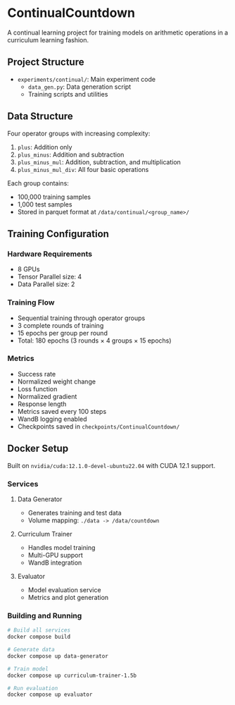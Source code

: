 # ContinualCountdown

A continual learning project for training models on arithmetic operations in a curriculum learning fashion.

## Project Structure

- `experiments/continual/`: Main experiment code
  - `data_gen.py`: Data generation script
  - Training scripts and utilities

## Data Structure

Four operator groups with increasing complexity:
1. `plus`: Addition only
2. `plus_minus`: Addition and subtraction
3. `plus_minus_mul`: Addition, subtraction, and multiplication
4. `plus_minus_mul_div`: All four basic operations

Each group contains:
- 100,000 training samples
- 1,000 test samples
- Stored in parquet format at `/data/continual/<group_name>/`

## Training Configuration

### Hardware Requirements
- 8 GPUs
- Tensor Parallel size: 4
- Data Parallel size: 2

### Training Flow
- Sequential training through operator groups
- 3 complete rounds of training
- 15 epochs per group per round
- Total: 180 epochs (3 rounds × 4 groups × 15 epochs)

### Metrics
- Success rate
- Normalized weight change
- Loss function
- Normalized gradient
- Response length
- Metrics saved every 100 steps
- WandB logging enabled
- Checkpoints saved in `checkpoints/ContinualCountdown/`

## Docker Setup

Built on `nvidia/cuda:12.1.0-devel-ubuntu22.04` with CUDA 12.1 support.

### Services
1. Data Generator
   - Generates training and test data
   - Volume mapping: `./data -> /data/countdown`

2. Curriculum Trainer
   - Handles model training
   - Multi-GPU support
   - WandB integration

3. Evaluator
   - Model evaluation service
   - Metrics and plot generation

### Building and Running

```bash
# Build all services
docker compose build

# Generate data
docker compose up data-generator

# Train model
docker compose up curriculum-trainer-1.5b

# Run evaluation
docker compose up evaluator
```
